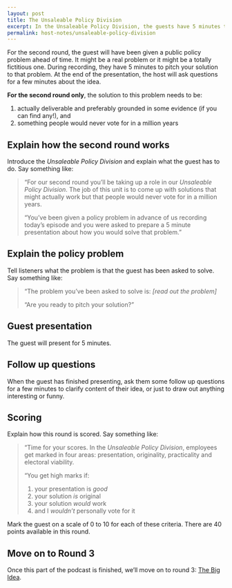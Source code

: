 ```yaml
---
layout: post
title: The Unsaleable Policy Division
excerpt: In the Unsaleable Policy Division, the guests have 5 minutes to pitch a solution to a real or fictional public policy problem that would fix the problem but that no one would would vote for.
permalink: host-notes/unsaleable-policy-division
---
```


For the second round, the guest will have been given a public policy problem ahead of time. It might be a real problem or it might be a totally fictitious one. During recording, they have 5 minutes to pitch your solution to that problem. At the end of the presentation, the host will ask questions for a few minutes about the idea.

**For the second round only**, the solution to this problem needs to be:

1. actually deliverable and preferably grounded in some evidence (if you can find any!), and
2. something people would never vote for in a million years

## Explain how the second round works

Introduce the *Unsaleable Policy Division* and explain what the guest has to do. Say something like:

> “For our second round you’ll be taking up a role in our *Unsaleable Policy Division*. The job of this unit is to come up with solutions that might actually work but that people would never vote for in a million years.
> 
> “You’ve been given a policy problem in advance of us recording today’s episode and you were asked to prepare a 5 minute presentation about how you would solve that problem.”

## Explain the policy problem

Tell listeners what the problem is that the guest has been asked to solve. Say something like:

> “The problem you’ve been asked to solve is: *[read out the problem]*
> 
> “Are you ready to pitch your solution?”

## Guest presentation 

The guest will present for 5 minutes.

## Follow up questions

When the guest has finished presenting, ask them some follow up questions for a few minutes to clarify content of their idea, or just to draw out anything interesting or funny.

## Scoring

Explain how this round is scored. Say something like:

> “Time for your scores. In the *Unsaleable Policy Division*, employees get marked in four areas: presentation, originality, practicality and electoral viability.
> 
> “You get high marks if:
> 1. your presentation is *good*
> 2. your solution *is* original
> 3. your solution *would* work
> 4. and I *wouldn’t* personally vote for it

Mark the guest on a scale of 0 to 10 for each of these criteria. There are 40 points available in this round.

## Move on to Round 3

Once this part of the podcast is finished, we’ll move on to round 3: [The Big Idea](/host-notes/the-big-idea).
